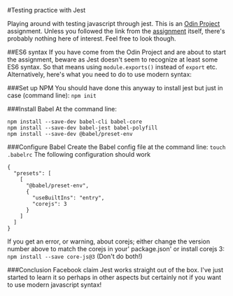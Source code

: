 #Testing practice with Jest

Playing around with testing javascript through jest.  This is an [Odin Project](https://www.theodinproject.com/home) assignment.  Unless you followed the link from the [assignment](https://www.theodinproject.com/courses/javascript/lessons/testing-practice?ref=lnav) itself, there's probably nothing here of interest.  Feel free to look though.

##ES6 syntax
If you have come from the Odin Project and are about to start the assignment, beware as Jest doesn't seem to recognize at least some ES6 syntax.  So that means using `module.exports()` instead of `export` etc.  Alternatively, here's what you need to do to use modern syntax:

###Set up NPM
You should have done this anyway to install jest but just in case (command line):
`npm init`

###Install Babel
At the command line:
```
npm install --save-dev babel-cli babel-core
npm install --save-dev babel-jest babel-polyfill
npm install --save-dev @babel/preset-env

```
###Configure Babel
Create the Babel config file at the command line:
`touch .babelrc`
The following configuration should work
```
{
  "presets": [
    [
      "@babel/preset-env",
      {
        "useBuiltIns": "entry",
        "corejs": 3
      }
    ]
  ]
}

```
If you get an error, or warning, about corejs; either change the version number above to match the corejs in your' package.json' or install corejs 3:
`npm install --save core-js@3`
(Don't do both!)

###Conclusion
Facebook claim Jest works straight out of the box.  I've just started to learn it so perhaps in other aspects but certainly not if you want to use modern javascript syntax!
